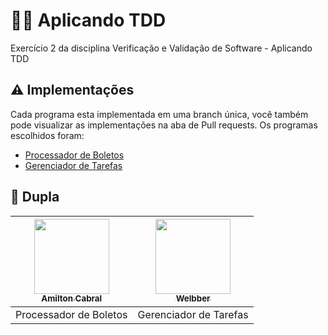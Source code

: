 # 👩‍💻 Aplicando TDD
Exercício 2 da disciplina Verificação e Validação de Software - Aplicando TDD

## ⚠️ Implementações
Cada programa esta implementada em uma branch única, você também pode visualizar as implementações na aba de Pull requests.
Os programas escolhidos foram:
- [Processador de Boletos](https://github.com/AmiltonCabral/aplicando-tdd/pull/1)
- [Gerenciador de Tarefas](https://github.com/AmiltonCabral/aplicando-tdd/pull/2)

## 👥 Dupla
| [<img src="https://avatars.githubusercontent.com/u/88437789?v=4" width="120px;" /><br /><sub><b>Amilton Cabral</b></sub>](https://github.com/AmiltonCabral)<br /> | [<img src="https://avatars.githubusercontent.com/u/33533523?s=400&u=b17d945fa43dec67a69d1cb11e2f23a7b2e0ad95&v=4" width="120px;"/><br /><sub><b>Welbber</b></sub>](https://github.com/crisleymarques)<br /> |
|:-------------------------------------------------------------------------------------------------------------------------------------------------------------:|:-----------------------------------------------------------------------------------------------------------------------------------------------------------------:|
| Processador de Boletos | Gerenciador de Tarefas |
